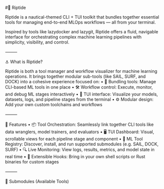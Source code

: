 #🌊 Riptide

Riptide is a nautical-themed CLI + TUI toolkit that bundles together essential tools for managing end-to-end MLOps workflows — all from your terminal.

Inspired by tools like lazydocker and lazygit, Riptide offers a fluid, navigable interface for orchestrating complex machine learning pipelines with simplicity, visibility, and control.

⸻

⚓ What is Riptide?

Riptide is both a tool manager and workflow visualizer for machine learning operations. It brings together modular sub-tools (like SAIL, SURF, and DOCK) into a cohesive experience focused on:
	•	🧰 Bundling tools: Manage CLI-based ML tools in one place
	•	🛠️ Workflow control: Execute, monitor, and debug ML stages interactively
	•	🌊 TUI interface: Visualize your models, datasets, logs, and pipeline stages from the terminal
	•	⚙️ Modular design: Add your own custom toolchains and workflows

⸻

🧭 Features
	•	📦 Tool Orchestration: Seamlessly link together CLI tools like data wranglers, model trainers, and evaluators
	•	🖥️ TUI Dashboard: Visual, scrollable views for each pipeline stage and component
	•	🚢 ML Tool Registry: Discover, install, and run supported submodules (e.g. SAIL, DOCK, SURF)
	•	🔍 Live Monitoring: View logs, results, metrics, and model state in real time
	•	🔗 Extensible Hooks: Bring in your own shell scripts or Rust binaries for custom stages

⸻

🧱 Submodules (Available Tools)
